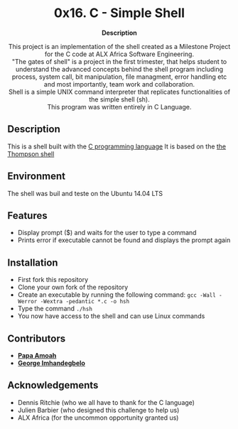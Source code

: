 <h1 align="center">
  0x16. C - Simple Shell
</h1>

<p align="center">
  <strong>
   Description
  </strong>
</p>

<p align="center">
This project is an implementation of the shell created as a Milestone Project for the C code at ALX Africa Software Engineering. </br>
"The gates of shell" is a project in the first trimester, that helps student to understand the advanced concepts behind the shell program including process, system call, bit manipulation, file managment, error handling etc and most importantly, team work and collaboration. </br>
Shell is a simple UNIX command interpreter that replicates functionalities of the simple shell (sh). </br>
This program was written entirely in C Language.
</p>

## Description
This is a shell built with the [C programming language](https://en.wikipedia.org/wiki/C_(programming_language))
It is based on the [the Thompson shell](https://en.wikipedia.org/wiki/Thompson_shell)

## Environment
The shell was buil and teste on the Ubuntu 14.04 LTS

## Features
* Display prompt ($) and waits for the user to type a command
* Prints error if executable cannot be found and displays the prompt again

## Installation
* First fork this repository
* Clone your own fork of the repository
* Create an executable by running the following command:
```gcc -Wall -Werror -Wextra -pedantic *.c -o hsh```
* Type the command ```./hsh``` 
* You now have access to the shell and can use Linux commands

## Contributors
* [**Papa Amoah**](https://github.com/Von-sledge)
* [**George Imhandegbelo**](https://github.com/Imhandegbelo)

## Acknowledgements
- Dennis Ritchie (who we all have to thank for the C language)
- Julien Barbier (who designed this challenge to help us)
- ALX Africa (for the uncommon opportunity granted us)
